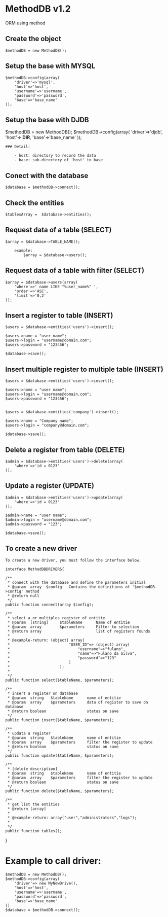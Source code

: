 MethodDB v1.2
====
ORM using method


## Create the object

    $methodDB = new MethodDB();


## Setup the base with MYSQL

    $methodDB->config(array(
    	'driver'=>'mysql',	
    	'host'=>'host',
    	'username'=>'username',
    	'password'=>'password',
    	'base'=>'base_name'
    ));

## Setup the base with DJDB

$methodDB = new MethodDB();
    $methodDB->config(array(
        'driver'=>'djdb',
        'host'=> __DIR__,
        'base'=>'base_name'
    ));

    ### Detail:

        - host: directory to record the data
        - base: sub-directory of 'host' to base

## Conect with the database

    $database = $methodDB->connect();

## Check the entities
    
    $tablesArray =  $database->entities();

## Request data of a table (SELECT)
  
    $array = $database->TABLE_NAME();

        example:
            $array = $database->users();    

## Request data of a table with filter (SELECT)

    $array = $database->users(array(
        'where'=>' name LIKE "%user_name%" ',
        'order'=>'ASC',
        'limit'=>'0,2'          
    ));


## Insert a register to table (INSERT)

    $users = $database->entities('users')->insert();

    $users->name = "user name";
    $users->login = "username@domain.com";
    $users->password = "123456";

    $database->save();


## Insert multiple register to multiple table (INSERT)

    $users = $database->entities('users')->insert();

    $users->name = "user name";
    $users->login = "username@domain.com";
    $users->password = "123456";


    $users = $database->entities('company')->insert();

    $users->name = "Company name";
    $users->login = "company@domain.com";
    
    $database->save();    


## Delete a register from table (DELETE)

    $admin = $database->entities('users')->delete(array(
        'where'=>'id = 0123'   
    ));    


## Update a register (UPDATE)

    $admin = $database->entities('users')->update(array(
        'where'=>'id = 0123'   
    ));

    $admin->name = "user name";
    $admin->login = "username@domain.com";
    $admin->password = "123";

    $database->save();    


## To create a new driver 
    
    To create a new driver, you must follow the interface below.
 
    interface MethodDBDRIVERS{  

    /**
     * connect with the database and define the parameters initial
     * @param  array  $config   Contains the definitions of '$methodDB->config' method
     * @return null
     */
    public function connect(array $config);

    /**
     * select a or multiples register of entitie
     * @param  [string]     $tableName      Name of entitie
     * @param  array        $parameters     Filter to selection
     * @return array                        list of registers founds
     *
     * @example-return: (object) array(
     *                          "USER_ID"=> (object) array(
     *                              "username"=>"fulano",
     *                              "name"=>"Fulano da Silva",
     *                              "password"=>"123"
     *                          )
     *                      );
     * 
     */
    public function select($tableName, $parameters);

    /**
     * insert a register on database
     * @param  string   $tableName      name of entitie
     * @param  array    $parameters     data of register to save on database
     * @return boolean                  status on save
     */
    public function insert($tableName, $parameters);

    /**
     * updata a register
     * @param  string   $tableName      name of entitie
     * @param  array    $parameters     filter the register to update
     * @return boolean                  status on save
     */
    public function update($tableName, $parameters);

    /**
     * [delete description]
     * @param  string   $tableName      name of entitie
     * @param  array    $parameters     filter the register to update
     * @return boolean                  status on save
     */   
    public function delete($tableName, $parameters);

    /**
     * get list the entities
     * @return [array] 
     *
     * @example-return: array("user","administrators","logs");
     *
     */
    public function tables();
}


# Example to call driver:
    $methodDB = new MethodDB();
    $methodDB->config(array(
        'driver'=> new MyNewDrive(),
        'host'=>'host',
        'username'=>'username',
        'password'=>'password',
        'base'=>'base_name'
    ))
    $database = $methodDB->connect();


